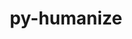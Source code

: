 ---
title: "py-humanize"
layout: cache
categories: [package, develop]
meta: {"versions": ["4.9.0"], "compilers": ["gcc@=11.4.0", "gcc@=9.4.0", "oneapi@=2024.2.1"], "oss": ["ubuntu20.04", "ubuntu22.04"], "platforms": ["linux"], "targets": ["ppc64le", "x86_64_v3"], "stacks": ["e4s", "e4s-oneapi", "e4s-power", "root"], "num_specs": 18, "num_specs_by_stack": {"e4s-power": 6, "root": 18, "e4s": 6, "e4s-oneapi": 6}}
spec_details: [{"hash": "qedf5xw23fdqj2rt6chntikqerexs2g2", "compiler": "gcc@=9.4.0", "versions": ["4.9.0"], "os": "ubuntu20.04", "platform": "linux", "target": "ppc64le", "variants": ["build_system=python_pip"], "stacks": ["e4s-power", "root"], "size": "-", "tarball": "https://binaries.spack.io/develop/build_cache/linux-ubuntu20.04-ppc64le/gcc-9.4.0/py-humanize-4.9.0/linux-ubuntu20.04-ppc64le-gcc-9.4.0-py-humanize-4.9.0-qedf5xw23fdqj2rt6chntikqerexs2g2.spack"}, {"hash": "v5isk5fcv6jdea5ijhm6msyptglrkefn", "compiler": "gcc@=9.4.0", "versions": ["4.9.0"], "os": "ubuntu20.04", "platform": "linux", "target": "ppc64le", "variants": ["build_system=python_pip"], "stacks": ["e4s-power", "root"], "size": "-", "tarball": "https://binaries.spack.io/develop/build_cache/linux-ubuntu20.04-ppc64le/gcc-9.4.0/py-humanize-4.9.0/linux-ubuntu20.04-ppc64le-gcc-9.4.0-py-humanize-4.9.0-v5isk5fcv6jdea5ijhm6msyptglrkefn.spack"}, {"hash": "zencro63danz5ae3u4mnsfnbujoc7xxr", "compiler": "gcc@=9.4.0", "versions": ["4.9.0"], "os": "ubuntu20.04", "platform": "linux", "target": "ppc64le", "variants": ["build_system=python_pip"], "stacks": ["e4s-power", "root"], "size": "-", "tarball": "https://binaries.spack.io/develop/build_cache/linux-ubuntu20.04-ppc64le/gcc-9.4.0/py-humanize-4.9.0/linux-ubuntu20.04-ppc64le-gcc-9.4.0-py-humanize-4.9.0-zencro63danz5ae3u4mnsfnbujoc7xxr.spack"}, {"hash": "jru4qlguszsiruutycvqbvrntydpkj7b", "compiler": "gcc@=9.4.0", "versions": ["4.9.0"], "os": "ubuntu20.04", "platform": "linux", "target": "ppc64le", "variants": ["build_system=python_pip"], "stacks": ["e4s-power", "root"], "size": "-", "tarball": "https://binaries.spack.io/develop/build_cache/linux-ubuntu20.04-ppc64le/gcc-9.4.0/py-humanize-4.9.0/linux-ubuntu20.04-ppc64le-gcc-9.4.0-py-humanize-4.9.0-jru4qlguszsiruutycvqbvrntydpkj7b.spack"}, {"hash": "4vjwtciflbw7z6x2uxobluzl65f4swhh", "compiler": "gcc@=9.4.0", "versions": ["4.9.0"], "os": "ubuntu20.04", "platform": "linux", "target": "ppc64le", "variants": ["build_system=python_pip"], "stacks": ["e4s-power", "root"], "size": "-", "tarball": "https://binaries.spack.io/develop/build_cache/linux-ubuntu20.04-ppc64le/gcc-9.4.0/py-humanize-4.9.0/linux-ubuntu20.04-ppc64le-gcc-9.4.0-py-humanize-4.9.0-4vjwtciflbw7z6x2uxobluzl65f4swhh.spack"}, {"hash": "jsnfdkfzgzqtdjxymgfzuu7brtiuwl2z", "compiler": "gcc@=9.4.0", "versions": ["4.9.0"], "os": "ubuntu20.04", "platform": "linux", "target": "ppc64le", "variants": ["build_system=python_pip"], "stacks": ["e4s-power", "root"], "size": "-", "tarball": "https://binaries.spack.io/develop/build_cache/linux-ubuntu20.04-ppc64le/gcc-9.4.0/py-humanize-4.9.0/linux-ubuntu20.04-ppc64le-gcc-9.4.0-py-humanize-4.9.0-jsnfdkfzgzqtdjxymgfzuu7brtiuwl2z.spack"}, {"hash": "mzpkma36pqfnxug2rzolwqawnqmt7e5d", "compiler": "gcc@=11.4.0", "versions": ["4.9.0"], "os": "ubuntu22.04", "platform": "linux", "target": "x86_64_v3", "variants": ["build_system=python_pip"], "stacks": ["root", "e4s"], "size": "-", "tarball": "https://binaries.spack.io/develop/build_cache/linux-ubuntu22.04-x86_64_v3/gcc-11.4.0/py-humanize-4.9.0/linux-ubuntu22.04-x86_64_v3-gcc-11.4.0-py-humanize-4.9.0-mzpkma36pqfnxug2rzolwqawnqmt7e5d.spack"}, {"hash": "ekhgojfgcpbcn3ta44obgx6wym7frdaf", "compiler": "gcc@=11.4.0", "versions": ["4.9.0"], "os": "ubuntu22.04", "platform": "linux", "target": "x86_64_v3", "variants": ["build_system=python_pip"], "stacks": ["root", "e4s"], "size": "-", "tarball": "https://binaries.spack.io/develop/build_cache/linux-ubuntu22.04-x86_64_v3/gcc-11.4.0/py-humanize-4.9.0/linux-ubuntu22.04-x86_64_v3-gcc-11.4.0-py-humanize-4.9.0-ekhgojfgcpbcn3ta44obgx6wym7frdaf.spack"}, {"hash": "cvra7pjn3qrqe5n3hsmqzlah2rkctxsm", "compiler": "gcc@=11.4.0", "versions": ["4.9.0"], "os": "ubuntu22.04", "platform": "linux", "target": "x86_64_v3", "variants": ["build_system=python_pip"], "stacks": ["root", "e4s"], "size": "-", "tarball": "https://binaries.spack.io/develop/build_cache/linux-ubuntu22.04-x86_64_v3/gcc-11.4.0/py-humanize-4.9.0/linux-ubuntu22.04-x86_64_v3-gcc-11.4.0-py-humanize-4.9.0-cvra7pjn3qrqe5n3hsmqzlah2rkctxsm.spack"}, {"hash": "w5sejas27xdwqagnk6tpmlqdko4bsqbs", "compiler": "gcc@=11.4.0", "versions": ["4.9.0"], "os": "ubuntu22.04", "platform": "linux", "target": "x86_64_v3", "variants": ["build_system=python_pip"], "stacks": ["root", "e4s"], "size": "-", "tarball": "https://binaries.spack.io/develop/build_cache/linux-ubuntu22.04-x86_64_v3/gcc-11.4.0/py-humanize-4.9.0/linux-ubuntu22.04-x86_64_v3-gcc-11.4.0-py-humanize-4.9.0-w5sejas27xdwqagnk6tpmlqdko4bsqbs.spack"}, {"hash": "yn6zlnalhkwbf5rcr4iewt4gfrie7zuk", "compiler": "gcc@=11.4.0", "versions": ["4.9.0"], "os": "ubuntu22.04", "platform": "linux", "target": "x86_64_v3", "variants": ["build_system=python_pip"], "stacks": ["root", "e4s"], "size": "-", "tarball": "https://binaries.spack.io/develop/build_cache/linux-ubuntu22.04-x86_64_v3/gcc-11.4.0/py-humanize-4.9.0/linux-ubuntu22.04-x86_64_v3-gcc-11.4.0-py-humanize-4.9.0-yn6zlnalhkwbf5rcr4iewt4gfrie7zuk.spack"}, {"hash": "mphc3egtq7cfqhkji37tvnwpdrucv3zn", "compiler": "gcc@=11.4.0", "versions": ["4.9.0"], "os": "ubuntu22.04", "platform": "linux", "target": "x86_64_v3", "variants": ["build_system=python_pip"], "stacks": ["root", "e4s"], "size": "-", "tarball": "https://binaries.spack.io/develop/build_cache/linux-ubuntu22.04-x86_64_v3/gcc-11.4.0/py-humanize-4.9.0/linux-ubuntu22.04-x86_64_v3-gcc-11.4.0-py-humanize-4.9.0-mphc3egtq7cfqhkji37tvnwpdrucv3zn.spack"}, {"hash": "p4224f4xikpkif6n2lmy7xak4mjg65pw", "compiler": "oneapi@=2024.2.1", "versions": ["4.9.0"], "os": "ubuntu22.04", "platform": "linux", "target": "x86_64_v3", "variants": ["build_system=python_pip"], "stacks": ["e4s-oneapi", "root"], "size": "-", "tarball": "https://binaries.spack.io/develop/build_cache/linux-ubuntu22.04-x86_64_v3/oneapi-2024.2.1/py-humanize-4.9.0/linux-ubuntu22.04-x86_64_v3-oneapi-2024.2.1-py-humanize-4.9.0-p4224f4xikpkif6n2lmy7xak4mjg65pw.spack"}, {"hash": "jxitbselynabawshc4gsamjek2bjjcdq", "compiler": "oneapi@=2024.2.1", "versions": ["4.9.0"], "os": "ubuntu22.04", "platform": "linux", "target": "x86_64_v3", "variants": ["build_system=python_pip"], "stacks": ["e4s-oneapi", "root"], "size": "-", "tarball": "https://binaries.spack.io/develop/build_cache/linux-ubuntu22.04-x86_64_v3/oneapi-2024.2.1/py-humanize-4.9.0/linux-ubuntu22.04-x86_64_v3-oneapi-2024.2.1-py-humanize-4.9.0-jxitbselynabawshc4gsamjek2bjjcdq.spack"}, {"hash": "mudcse6gb2t4ej6g752n7vnyajn7gwbq", "compiler": "oneapi@=2024.2.1", "versions": ["4.9.0"], "os": "ubuntu22.04", "platform": "linux", "target": "x86_64_v3", "variants": ["build_system=python_pip"], "stacks": ["e4s-oneapi", "root"], "size": "-", "tarball": "https://binaries.spack.io/develop/build_cache/linux-ubuntu22.04-x86_64_v3/oneapi-2024.2.1/py-humanize-4.9.0/linux-ubuntu22.04-x86_64_v3-oneapi-2024.2.1-py-humanize-4.9.0-mudcse6gb2t4ej6g752n7vnyajn7gwbq.spack"}, {"hash": "p3qiyjbkdiwlvdpvef5d6whjpvbkyxo2", "compiler": "oneapi@=2024.2.1", "versions": ["4.9.0"], "os": "ubuntu22.04", "platform": "linux", "target": "x86_64_v3", "variants": ["build_system=python_pip"], "stacks": ["e4s-oneapi", "root"], "size": "-", "tarball": "https://binaries.spack.io/develop/build_cache/linux-ubuntu22.04-x86_64_v3/oneapi-2024.2.1/py-humanize-4.9.0/linux-ubuntu22.04-x86_64_v3-oneapi-2024.2.1-py-humanize-4.9.0-p3qiyjbkdiwlvdpvef5d6whjpvbkyxo2.spack"}, {"hash": "opyhkqspauxfrhs6qi6ldq4w2lkh2dkb", "compiler": "oneapi@=2024.2.1", "versions": ["4.9.0"], "os": "ubuntu22.04", "platform": "linux", "target": "x86_64_v3", "variants": ["build_system=python_pip"], "stacks": ["e4s-oneapi", "root"], "size": "-", "tarball": "https://binaries.spack.io/develop/build_cache/linux-ubuntu22.04-x86_64_v3/oneapi-2024.2.1/py-humanize-4.9.0/linux-ubuntu22.04-x86_64_v3-oneapi-2024.2.1-py-humanize-4.9.0-opyhkqspauxfrhs6qi6ldq4w2lkh2dkb.spack"}, {"hash": "zx5abqeqh5gmy2rlw722be4erlwtj4ht", "compiler": "oneapi@=2024.2.1", "versions": ["4.9.0"], "os": "ubuntu22.04", "platform": "linux", "target": "x86_64_v3", "variants": ["build_system=python_pip"], "stacks": ["e4s-oneapi", "root"], "size": "-", "tarball": "https://binaries.spack.io/develop/build_cache/linux-ubuntu22.04-x86_64_v3/oneapi-2024.2.1/py-humanize-4.9.0/linux-ubuntu22.04-x86_64_v3-oneapi-2024.2.1-py-humanize-4.9.0-zx5abqeqh5gmy2rlw722be4erlwtj4ht.spack"}]
---